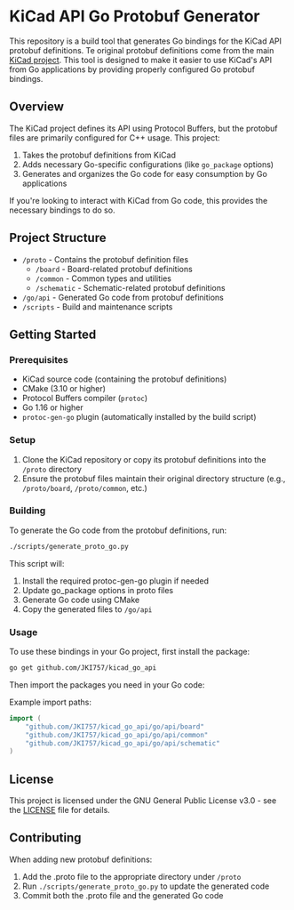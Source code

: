 # KiCad API Go Protobuf Generator

This repository is a build tool that generates Go bindings for the KiCad API protobuf definitions. Te original protobuf definitions come from the main [KiCad project](https://github.com/KiCad/kicad-source-mirror). This tool is designed to make it easier to use KiCad's API from Go applications by providing properly configured Go protobuf bindings.

## Overview

The KiCad project defines its API using Protocol Buffers, but the protobuf files are primarily configured for C++ usage. This project:

1. Takes the protobuf definitions from KiCad
2. Adds necessary Go-specific configurations (like `go_package` options)
3. Generates and organizes the Go code for easy consumption by Go applications

If you're looking to interact with KiCad from Go code, this provides the necessary bindings to do so.

## Project Structure

- `/proto` - Contains the protobuf definition files
  - `/board` - Board-related protobuf definitions
  - `/common` - Common types and utilities
  - `/schematic` - Schematic-related protobuf definitions
- `/go/api` - Generated Go code from protobuf definitions
- `/scripts` - Build and maintenance scripts

## Getting Started

### Prerequisites

- KiCad source code (containing the protobuf definitions)
- CMake (3.10 or higher)
- Protocol Buffers compiler (`protoc`)
- Go 1.16 or higher
- `protoc-gen-go` plugin (automatically installed by the build script)

### Setup

1. Clone the KiCad repository or copy its protobuf definitions into the `/proto` directory
2. Ensure the protobuf files maintain their original directory structure (e.g., `/proto/board`, `/proto/common`, etc.)

### Building

To generate the Go code from the protobuf definitions, run:

```bash
./scripts/generate_proto_go.py
```

This script will:
1. Install the required protoc-gen-go plugin if needed
2. Update go_package options in proto files
3. Generate Go code using CMake
4. Copy the generated files to `/go/api`

### Usage

To use these bindings in your Go project, first install the package:

```bash
go get github.com/JKI757/kicad_go_api
```

Then import the packages you need in your Go code:

Example import paths:
```go
import (
    "github.com/JKI757/kicad_go_api/go/api/board"
    "github.com/JKI757/kicad_go_api/go/api/common"
    "github.com/JKI757/kicad_go_api/go/api/schematic"
)
```

## License

This project is licensed under the GNU General Public License v3.0 - see the [LICENSE](LICENSE) file for details.

## Contributing

When adding new protobuf definitions:
1. Add the .proto file to the appropriate directory under `/proto`
2. Run `./scripts/generate_proto_go.py` to update the generated code
3. Commit both the .proto file and the generated Go code
